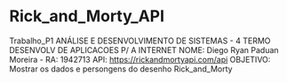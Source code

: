 # Rick_and_Morty_API
Trabalho_P1
ANÁLISE E DESENVOLVIMENTO DE SISTEMAS - 4 TERMO
DESENVOLV DE APLICACOES P/ A INTERNET
NOME: Diego Ryan Paduan Moreira - RA: 1942713
API: https://rickandmortyapi.com/api
OBJETIVO: Mostrar os dados e persongens do desenho Rick_and_Morty
